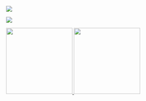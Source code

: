 
 ![](https://komarev.com/ghpvc/?username=johnnyalves64&color=blue&style=flat&label=Visitas+ao+perfil)
 
 ![](https://github-profile-summary-cards.vercel.app/api/cards/profile-details?username=johnnyalves64&theme=monokai)
 <!--<buttom>Commit Detalhado</buttom>-->
<div>
  <a href="https://github.com/rafaballerini">
  <img height="180em" src="https://github-readme-stats.vercel.app/api?username=johnnyalves64&show_icons=true&theme=react&include_all_commits=true&count_private=true"/>
  <img height="180em" src="https://github-readme-stats.vercel.app/api/top-langs/?username=johnnyalves64&layout=compact&langs_count=7&theme=react"/>
</div>
  
<!--   <div>
	  <h2>Contatos</h2>
	<a href=""> <img src="https://img.shields.io/badge/Facebook-1877F2?style=for-the-badge&logo=facebook&logoColor=white" /></a> 
	<a href=""> <img src="https://img.shields.io/badge/Instagram-E4405F?style=for-the-badge&logo=instagram&logoColor=white" /></a>     
	<a href=""> <img src="https://img.shields.io/badge/Telegram-2CA5E0?style=for-the-badge&logo=telegram&logoColor=white" /></a> 
	<a href=""> <img src="https://img.shields.io/badge/WhatsApp-25D366?style=for-the-badge&logo=whatsapp&logoColor=white" /></a>
  </div> -->
<!--   <div>
	  <h2>Trabalhos</h2>
	<a href=""> <img src="https://img.shields.io/badge/GitHub-100000?style=for-the-badge&logo=github&logoColor=white" /></a>
  </div> -->
<!--   <div>
	  <h2>Outros projetos</h2>
	<a href=""> <img src="https://img.shields.io/badge/Discord-7289DA?style=for-the-badge&logo=discord&logoColor=white" /></a> 
	<a href=""> <img src="https://img.shields.io/badge/Blogger-FF5722?style=for-the-badge&logo=blogger&logoColor=white" /></a> 
	<a href=""> <img src="https://img.shields.io/badge/YouTube-FF0000?style=for-the-badge&logo=youtube&logoColor=white" /></a> 
	<a href=""> <img src="https://img.shields.io/badge/Twitch-9146FF?style=for-the-badge&logo=twitch&logoColor=white" /></a> 
  </div> -->
